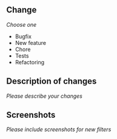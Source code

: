 ## Change
_Choose one_
- Bugfix
- New feature
- Chore
- Tests
- Refactoring

## Description of changes

_Please describe your changes_

## Screenshots

_Please include screenshots for new filters_
